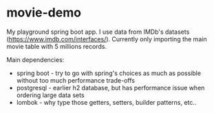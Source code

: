 # movie-demo

My playground spring boot app. I use data from IMDb's datasets (https://www.imdb.com/interfaces/). Currently only importing the main movie table with 5 millions records.

Main dependencies:
- spring boot - try to go with spring's choices as much as possible without too much performance trade-offs
- postgresql - earlier h2 database, but has performance issue when ordering large data sets
- lombok - why type those getters, setters, builder patterns, etc..

